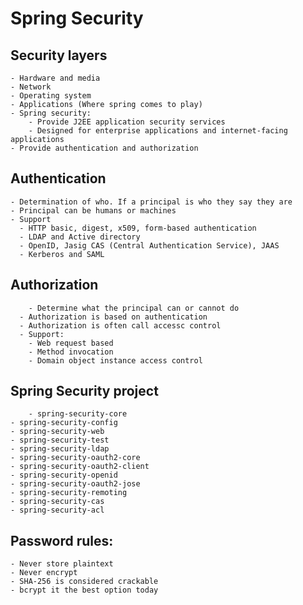 # Spring Security
  ## Security layers
    - Hardware and media
    - Network
    - Operating system
    - Applications (Where spring comes to play)
    - Spring security:
      	- Provide J2EE application security services
      	- Designed for enterprise applications and internet-facing applications
	- Provide authentication and authorization
  ## Authentication
  	- Determination of who. If a principal is who they say they are
  	- Principal can be humans or machines
  	- Support
	  - HTTP basic, digest, x509, form-based authentication
	  - LDAP and Active directory
	  - OpenID, Jasig CAS (Central Authentication Service), JAAS
	  - Kerberos and SAML
  ## Authorization
    	- Determine what the principal can or cannot do
	  - Authorization is based on authentication
	  - Authorization is often call accessc control
	  - Support: 
	  	- Web request based
	  	- Method invocation
	  	- Domain object instance access control
  ## Spring Security project
    	- spring-security-core
  	- spring-security-config
  	- spring-security-web
  	- spring-security-test
  	- spring-security-ldap
  	- spring-security-oauth2-core
  	- spring-security-oauth2-client
  	- spring-security-openid
  	- spring-security-oauth2-jose
  	- spring-security-remoting
  	- spring-security-cas
  	- spring-security-acl
  ## Password rules: 
    - Never store plaintext
    - Never encrypt
    - SHA-256 is considered crackable
    - bcrypt it the best option today
  
